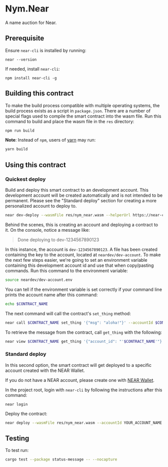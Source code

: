 Nym.Near
==============

A name auction for Near.

## Prerequisite
Ensure `near-cli` is installed by running:

```
near --version
```

If needed, install `near-cli`:

```
npm install near-cli -g
```

## Building this contract
To make the build process compatible with multiple operating systems, the build process exists as a script in `package.json`.
There are a number of special flags used to compile the smart contract into the wasm file.
Run this command to build and place the wasm file in the `res` directory:
```bash
npm run build
```

**Note**: Instead of `npm`, users of [yarn](https://yarnpkg.com) may run:
```bash
yarn build
```

## Using this contract

### Quickest deploy
Build and deploy this smart contract to an development account. This development account will be created automatically and is not intended to be permanent. Please see the "Standard deploy" section for creating a more personalized account to deploy to.

```bash
near dev-deploy --wasmFile res/nym_near.wasm --helperUrl https://near-contract-helper.onrender.com
```

Behind the scenes, this is creating an account and deploying a contract to it. On the console, notice a message like:

>Done deploying to dev-1234567890123

In this instance, the account is `dev-1234567890123`. A file has been created containing the key to the account, located at `neardev/dev-account`. To make the next few steps easier, we're going to set an environment variable containing this development account id and use that when copy/pasting commands.
Run this command to the environment variable:

```bash
source neardev/dev-account.env
```

You can tell if the environment variable is set correctly if your command line prints the account name after this command:
```bash
echo $CONTRACT_NAME
```

The next command will call the contract's `set_thing` method:

```bash
near call $CONTRACT_NAME set_thing '{"msg": "aloha!"}' --accountId $CONTRACT_NAME
```

To retrieve the message from the contract, call `get_thing` with the following:

```bash
near view $CONTRACT_NAME get_thing '{"account_id": "'$CONTRACT_NAME'"}'
```

### Standard deploy
In this second option, the smart contract will get deployed to a specific account created with the NEAR Wallet.

If you do not have a NEAR account, please create one with [NEAR Wallet](https://wallet.nearprotocol.com).

In the project root, login with `near-cli` by following the instructions after this command:

```
near login
```

Deploy the contract:

```bash
near deploy --wasmFile res/nym_near.wasm --accountId YOUR_ACCOUNT_NAME
```

## Testing
To test run:
```bash
cargo test --package status-message -- --nocapture
```
